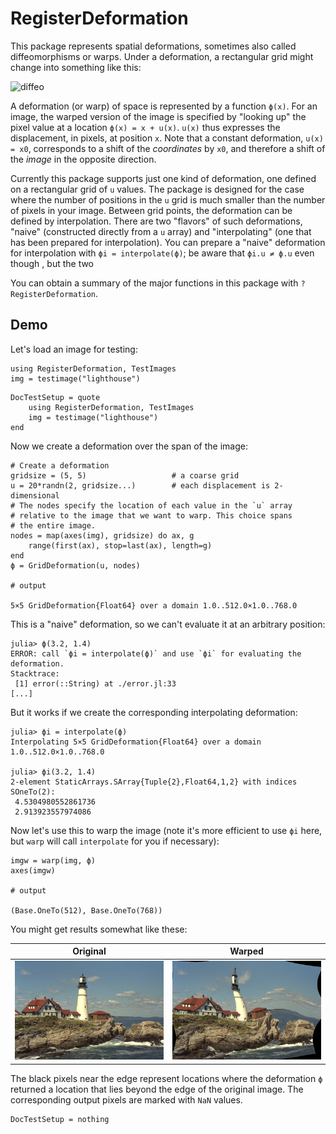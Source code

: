 # RegisterDeformation

This package represents spatial deformations, sometimes also called diffeomorphisms or warps.
Under a deformation, a rectangular grid might change into something like this:

![diffeo](https://upload.wikimedia.org/wikipedia/commons/thumb/5/51/Diffeomorphism_of_a_square.svg/560px-Diffeomorphism_of_a_square.svg.png)

A deformation (or warp) of space is represented by a function `ϕ(x)`.
For an image, the warped version of the image is specified by "looking
up" the pixel value at a location `ϕ(x) = x + u(x)`.  `u(x)` thus
expresses the displacement, in pixels, at position `x`.  Note that a
constant deformation, `u(x) = x0`, corresponds to a shift of the
*coordinates* by `x0`, and therefore a shift of the *image* in the
opposite direction.

Currently this package supports just one kind of deformation, one defined
on a rectangular grid of `u` values.
The package is designed for the case where the number of positions in the `u`
grid is much smaller than the number of pixels in your image.
Between grid points, the deformation can be defined by interpolation.
There are two "flavors" of such deformations, "naive" (constructed directly from a `u` array) and "interpolating" (one that has been prepared for interpolation).
You can prepare a "naive" deformation for interpolation with `ϕi = interpolate(ϕ)`; be aware that `ϕi.u ≠ ϕ.u` even though
, but the two

You can obtain a summary of the major functions in this package with
`?RegisterDeformation`.

## Demo

Let's load an image for testing:

```
using RegisterDeformation, TestImages
img = testimage("lighthouse")
```

```@meta
DocTestSetup = quote
    using RegisterDeformation, TestImages
    img = testimage("lighthouse")
end
```

Now we create a deformation over the span of the image:

```jldoctest demo
# Create a deformation
gridsize = (5, 5)                   # a coarse grid
u = 20*randn(2, gridsize...)        # each displacement is 2-dimensional
# The nodes specify the location of each value in the `u` array
# relative to the image that we want to warp. This choice spans
# the entire image.
nodes = map(axes(img), gridsize) do ax, g
    range(first(ax), stop=last(ax), length=g)
end
ϕ = GridDeformation(u, nodes)

# output

5×5 GridDeformation{Float64} over a domain 1.0..512.0×1.0..768.0
```

This is a "naive" deformation, so we can't evaluate it at an arbitrary position:

```jldoctest demo
julia> ϕ(3.2, 1.4)
ERROR: call `ϕi = interpolate(ϕ)` and use `ϕi` for evaluating the deformation.
Stacktrace:
 [1] error(::String) at ./error.jl:33
[...]
```

But it works if we create the corresponding interpolating deformation:

```jldoctest demo; filter=r"[ 0-9\-]+\.[0-9]+"
julia> ϕi = interpolate(ϕ)
Interpolating 5×5 GridDeformation{Float64} over a domain 1.0..512.0×1.0..768.0

julia> ϕi(3.2, 1.4)
2-element StaticArrays.SArray{Tuple{2},Float64,1,2} with indices SOneTo(2):
 4.5304980552861736
 2.913923557974086
```

Now let's use this to warp the image (note it's more efficient to use `ϕi` here,
but `warp` will call `interpolate` for you if necessary):

```jldoctest demo
imgw = warp(img, ϕ)
axes(imgw)

# output

(Base.OneTo(512), Base.OneTo(768))
```

You might get results somewhat like these:

| Original | Warped |
| -------- | ------ |
| ![lh](assets/lighthouse.png) | ![warped](assets/warped_lighthouse.png) |

The black pixels near the edge represent locations where the deformation `ϕ`
returned a location that lies beyond the edge of the original image.
The corresponding output pixels are marked with `NaN` values.

```@meta
DocTestSetup = nothing
```

